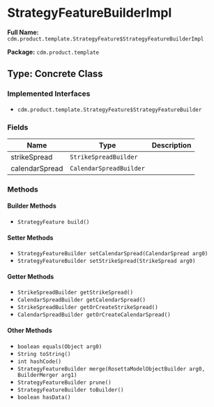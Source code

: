# StrategyFeatureBuilderImpl

**Full Name:** `cdm.product.template.StrategyFeature$StrategyFeatureBuilderImpl`

**Package:** `cdm.product.template`

## Type: Concrete Class

### Implemented Interfaces

- `cdm.product.template.StrategyFeature$StrategyFeatureBuilder`

### Fields

| Name | Type | Description |
|------|------|-------------|
| strikeSpread | `StrikeSpreadBuilder` |  |
| calendarSpread | `CalendarSpreadBuilder` |  |

### Methods

#### Builder Methods

- `StrategyFeature build()`

#### Setter Methods

- `StrategyFeatureBuilder setCalendarSpread(CalendarSpread arg0)`
- `StrategyFeatureBuilder setStrikeSpread(StrikeSpread arg0)`

#### Getter Methods

- `StrikeSpreadBuilder getStrikeSpread()`
- `CalendarSpreadBuilder getCalendarSpread()`
- `StrikeSpreadBuilder getOrCreateStrikeSpread()`
- `CalendarSpreadBuilder getOrCreateCalendarSpread()`

#### Other Methods

- `boolean equals(Object arg0)`
- `String toString()`
- `int hashCode()`
- `StrategyFeatureBuilder merge(RosettaModelObjectBuilder arg0, BuilderMerger arg1)`
- `StrategyFeatureBuilder prune()`
- `StrategyFeatureBuilder toBuilder()`
- `boolean hasData()`

